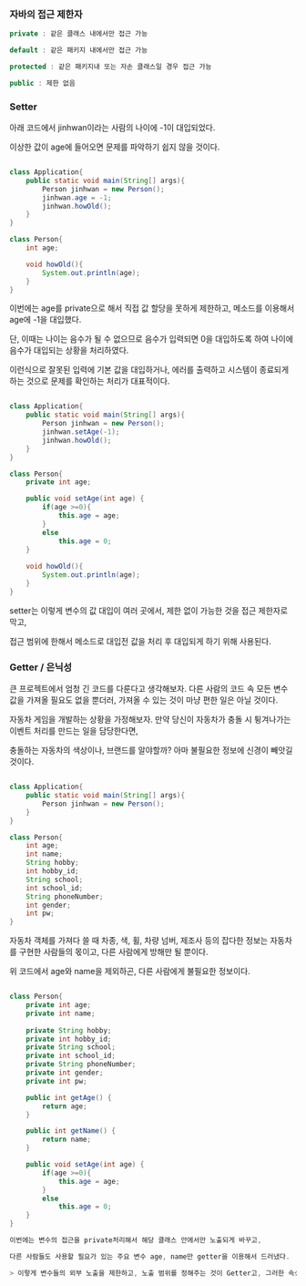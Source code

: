 ### 자바의 접근 제한자

```java
private : 같은 클래스 내에서만 접근 가능

default : 같은 패키지 내에서만 접근 가능

protected : 같은 패키지내 또는 자손 클래스일 경우 접근 가능

public : 제한 없음
```

### Setter

아래 코드에서 jinhwan이라는 사람의 나이에 -1이 대입되었다.

이상한 값이 age에 들어오면 문제를 파악하기 쉽지 않을 것이다.

```java

class Application{
    public static void main(String[] args){
        Person jinhwan = new Person();
        jinhwan.age = -1;
        jinhwan.howOld();
    }
}

class Person{
    int age;

    void howOld(){
        System.out.println(age);
    }
}

```

이번에는 age를 private으로 해서 직접 값 할당을 못하게 제한하고, 메소드를 이용해서 age에 -1을 대입했다. 

단, 이때는 나이는 음수가 될 수 없으므로 음수가 입력되면 0을 대입하도록 하여 나이에 음수가 대입되는 상황을 처리하였다.

이런식으로 잘못된 입력에 기본 값을 대입하거나, 에러를 출력하고 시스템이 종료되게 하는 것으로 문제를 확인하는 처리가 대표적이다. 

```java

class Application{
    public static void main(String[] args){
        Person jinhwan = new Person();
        jinhwan.setAge(-1);
        jinhwan.howOld();
    }
}

class Person{
    private int age;

    public void setAge(int age) {
        if(age >=0){
            this.age = age;
        }
        else
            this.age = 0;
    }
    
    void howOld(){
        System.out.println(age);
    }
}

```

setter는 이렇게 변수의 값 대입이 여러 곳에서, 제한 없이 가능한 것을 접근 제한자로 막고, 

접근 범위에 한해서 메소드로 대입전 값을 처리 후 대입되게 하기 위해 사용된다.


### Getter / 은닉성

큰 프로젝트에서 엄청 긴 코드를 다룬다고 생각해보자. 다른 사람의 코드 속 모든 변수 값을 가져올 필요도 없을 뿐더러, 가져올 수 있는 것이 마냥 편한 일은 아닐 것이다.

자동차 게임을 개발하는 상황을 가정해보자. 만약 당신이 자동차가 충돌 시 튕겨나가는 이벤트 처리를 만드는 일을 담당한다면, 

충돌하는 자동차의 색상이나, 브랜드를 알야할까? 아마 불필요한 정보에 신경이 빼앗길 것이다.

```java

class Application{
    public static void main(String[] args){
        Person jinhwan = new Person();
    }
}

class Person{
    int age;
    int name;
    String hobby;
    int hobby_id;
    String school;
    int school_id;
    String phoneNumber;
    int gender;
    int pw;
}

```

자동차 객체를 가져다 쓸 때 차종, 색, 휠, 차량 넘버, 제조사 등의 잡다한 정보는 자동차를 구현한 사람들의 몫이고, 다른 사람에게 방해만 될 뿐이다.

위 코드에서 age와 name을 제외하곤, 다른 사람에게 불필요한 정보이다. 

```java

class Person{
    private int age;
    private int name;
    
    private String hobby;
    private int hobby_id;
    private String school;
    private int school_id;
    private String phoneNumber;
    private int gender;
    private int pw;

    public int getAge() {
        return age;
    }

    public int getName() {
        return name;
    }

    public void setAge(int age) {
        if(age >=0){
            this.age = age;
        }
        else
            this.age = 0;
    }
}

이번에는 변수의 접근을 private처리해서 해당 클래스 안에서만 노출되게 바꾸고, 

다른 사람들도 사용할 필요가 있는 주요 변수 age, name만 getter을 이용해서 드러냈다.  

> 이렇게 변수들의 외부 노출을 제한하고, 노출 범위를 정해주는 것이 Getter고, 그러한 속성이 은닉성이다.

```


